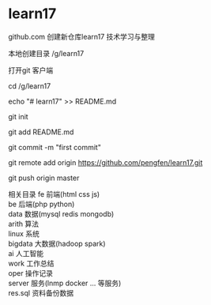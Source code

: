 # learn17
github.com 创建新仓库learn17 技术学习与整理

本地创建目录 /g/learn17

打开git 客户端

cd /g/learn17

echo "# learn17" >> README.md

git init

git add README.md

git commit -m "first commit"

git remote add origin https://github.com/pengfen/learn17.git

git push origin master

相关目录
fe          前端(html css js)  
be          后端(php python)  
data        数据(mysql redis mongodb)  
arith       算法  
linux       系统  
bigdata     大数据(hadoop spark)  
ai          人工智能  
work        工作总结  
oper        操作记录  
server      服务(lnmp docker ... 等服务)   
res.sql     资料备份数据

